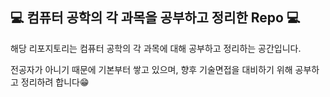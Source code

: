 ## 💻 컴퓨터 공학의 각 과목을 공부하고 정리한 Repo 💻
해당 리포지토리는 컴퓨터 공학의 각 과목에 대해 공부하고 정리하는 공간입니다.

전공자가 아니기 때문에 기본부터 쌓고 있으며, 향후 기술면접을 대비하기 위해 공부하고 정리하려 합니다😁

<br>
